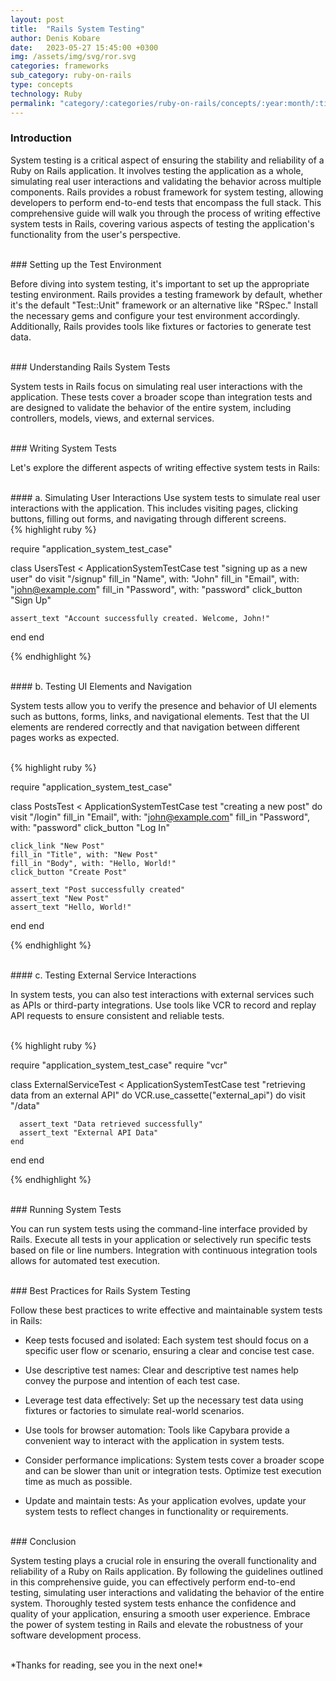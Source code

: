 ```yaml
---
layout: post
title:  "Rails System Testing"
author: Denis Kobare
date:   2023-05-27 15:45:00 +0300
img: /assets/img/svg/ror.svg
categories: frameworks
sub_category: ruby-on-rails
type: concepts
technology: Ruby
permalink: "category/:categories/ruby-on-rails/concepts/:year:month/:title"
---
```



### Introduction

System testing is a critical aspect of ensuring the stability and reliability of 
a Ruby on Rails application. It involves testing the application as a whole, 
simulating real user interactions and validating the behavior across multiple 
components. Rails provides a robust framework for system testing, allowing 
developers to perform end-to-end tests that encompass the full stack. This 
comprehensive guide will walk you through the process of writing effective system 
tests in Rails, covering various aspects of testing the application's 
functionality from the user's perspective.



<br>
### Setting up the Test Environment

Before diving into system testing, it's important to set up the appropriate 
testing environment. Rails provides a testing framework by default, whether 
it's the default "Test::Unit" framework or an alternative like "RSpec." 
Install the necessary gems and configure your test environment accordingly. 
Additionally, Rails provides tools like fixtures or factories to generate test data.



<br>
### Understanding Rails System Tests

System tests in Rails focus on simulating real user interactions with the 
application. These tests cover a broader scope than integration tests and are 
designed to validate the behavior of the entire system, including controllers, 
models, views, and external services.



<br>
### Writing System Tests

Let's explore the different aspects of writing effective system tests in Rails:


<br>
#### a. Simulating User Interactions
Use system tests to simulate real user interactions with the application. 
This includes visiting pages, clicking buttons, filling out forms, and navigating 
through different screens.


<br>
{% highlight ruby %}

require "application_system_test_case"

class UsersTest < ApplicationSystemTestCase
  test "signing up as a new user" do
    visit "/signup"
    fill_in "Name", with: "John"
    fill_in "Email", with: "john@example.com"
    fill_in "Password", with: "password"
    click_button "Sign Up"

    assert_text "Account successfully created. Welcome, John!"
  end
end

{% endhighlight %}



<br>
#### b. Testing UI Elements and Navigation

System tests allow you to verify the presence and behavior of UI elements such 
as buttons, forms, links, and navigational elements. Test that the UI elements 
are rendered correctly and that navigation between different pages works as expected.


<br>
{% highlight ruby %}

require "application_system_test_case"

class PostsTest < ApplicationSystemTestCase
  test "creating a new post" do
    visit "/login"
    fill_in "Email", with: "john@example.com"
    fill_in "Password", with: "password"
    click_button "Log In"

    click_link "New Post"
    fill_in "Title", with: "New Post"
    fill_in "Body", with: "Hello, World!"
    click_button "Create Post"

    assert_text "Post successfully created"
    assert_text "New Post"
    assert_text "Hello, World!"
  end
end

{% endhighlight %}



<br>
#### c. Testing External Service Interactions

In system tests, you can also test interactions with external services such as 
APIs or third-party integrations. Use tools like VCR to record and replay API 
requests to ensure consistent and reliable tests.


<br>
{% highlight ruby %}

require "application_system_test_case"
require "vcr"

class ExternalServiceTest < ApplicationSystemTestCase
  test "retrieving data from an external API" do
    VCR.use_cassette("external_api") do
      visit "/data"

      assert_text "Data retrieved successfully"
      assert_text "External API Data"
    end
  end
end

{% endhighlight %}


<br>
### Running System Tests

You can run system tests using the command-line interface provided by Rails. 
Execute all tests in your application or selectively run specific tests based on 
file or line numbers. Integration with continuous integration tools allows for 
automated test execution.


<br>
### Best Practices for Rails System Testing

Follow these best practices to write effective and maintainable system tests in Rails:

- Keep tests focused and isolated: Each system test should focus on a specific 
user flow or scenario, ensuring a clear and concise test case.

- Use descriptive test names: Clear and descriptive test names help convey the 
purpose and intention of each test case.

- Leverage test data effectively: Set up the necessary test data using fixtures 
or factories to simulate real-world scenarios.

- Use tools for browser automation: Tools like Capybara provide a convenient way 
to interact with the application in system tests.

- Consider performance implications: System tests cover a broader scope and can 
be slower than unit or integration tests. Optimize test execution time as much 
as possible.

- Update and maintain tests: As your application evolves, update your system 
tests to reflect changes in functionality or requirements.



<br>
### Conclusion

System testing plays a crucial role in ensuring the overall functionality and 
reliability of a Ruby on Rails application. By following the guidelines outlined 
in this comprehensive guide, you can effectively perform end-to-end testing, 
simulating user interactions and validating the behavior of the entire system. 
Thoroughly tested system tests enhance the confidence and quality of your 
application, ensuring a smooth user experience. Embrace the power of system 
testing in Rails and elevate the robustness of your software development process.


<br>
*Thanks for reading, see you in the next one!*
